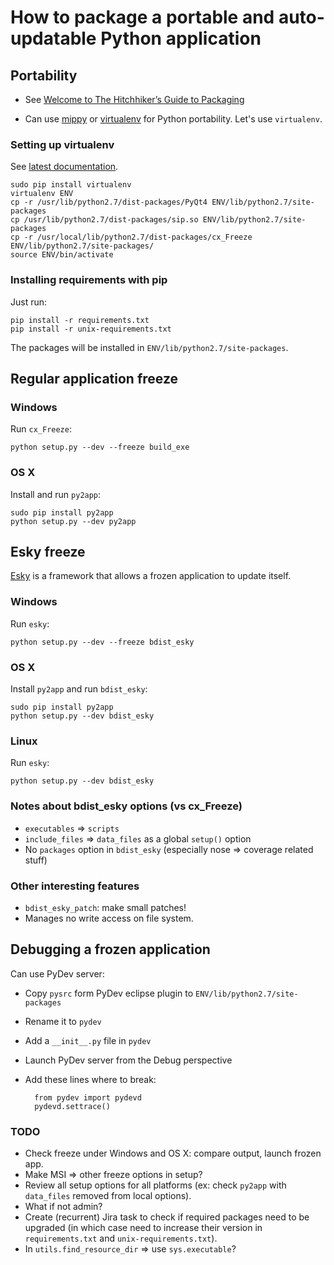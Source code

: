 # How to package a portable and auto-updatable Python application

## Portability

- See [Welcome to The Hitchhiker’s Guide to Packaging](http://guide.python-distribute.org/)

- Can use [mippy](https://pypi.python.org/pypi/myppy) or [virtualenv](https://virtualenv.pypa.io/en/latest/virtualenv.html) for Python portability. Let's use `virtualenv`.

### Setting up virtualenv

See [latest documentation](https://virtualenv.pypa.io/en/latest/).

    sudo pip install virtualenv
    virtualenv ENV
    cp -r /usr/lib/python2.7/dist-packages/PyQt4 ENV/lib/python2.7/site-packages
    cp /usr/lib/python2.7/dist-packages/sip.so ENV/lib/python2.7/site-packages
    cp -r /usr/local/lib/python2.7/dist-packages/cx_Freeze ENV/lib/python2.7/site-packages/
    source ENV/bin/activate

### Installing requirements with pip

Just run:

    pip install -r requirements.txt
    pip install -r unix-requirements.txt

The packages will be installed in `ENV/lib/python2.7/site-packages`.

## Regular application freeze

### Windows

Run `cx_Freeze`:

    python setup.py --dev --freeze build_exe

### OS X

Install and run `py2app`:

    sudo pip install py2app
    python setup.py --dev py2app

## Esky freeze

[Esky](https://pypi.python.org/pypi/esky) is a framework that allows a frozen application to update itself.

### Windows

Run `esky`:

    python setup.py --dev --freeze bdist_esky

### OS X

Install `py2app` and run `bdist_esky`:

    sudo pip install py2app
    python setup.py --dev bdist_esky

### Linux

Run `esky`:

    python setup.py --dev bdist_esky

### Notes about bdist_esky options (vs cx_Freeze)

- `executables` => `scripts`
- `include_files` => `data_files` as a global `setup()` option
- No `packages` option in `bdist_esky` (especially nose => coverage related stuff)

### Other interesting features

- `bdist_esky_patch`: make small patches!
- Manages no write access on file system.

## Debugging a frozen application

Can use PyDev server:

- Copy `pysrc` form PyDev eclipse plugin to `ENV/lib/python2.7/site-packages`
- Rename it to `pydev`
- Add a `__init__.py` file in `pydev` 
- Launch PyDev server from the Debug perspective
- Add these lines where to break:

        from pydev import pydevd
        pydevd.settrace()

### TODO

- Check freeze under Windows and OS X: compare output, launch frozen app.
- Make MSI => other freeze options in setup?
- Review all setup options for all platforms (ex: check `py2app` with `data_files` removed from local options).
- What if not admin?
- Create (recurrent) Jira task to check if required packages need to be upgraded (in which case need to increase their version in `requirements.txt` and `unix-requirements.txt`).
- In `utils.find_resource_dir` => use `sys.executable`?
